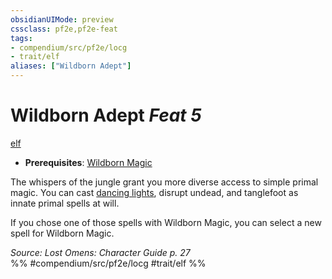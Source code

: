```yaml
---
obsidianUIMode: preview
cssclass: pf2e,pf2e-feat
tags:
- compendium/src/pf2e/locg
- trait/elf
aliases: ["Wildborn Adept"]
---
```

# Wildborn Adept  *Feat 5*  
[elf](../../rules/traits/elf.md)  

- **Prerequisites**: [Wildborn Magic](wildborn-magic-locg.md)

The whispers of the jungle grant you more diverse access to simple primal magic. You can cast [dancing lights](../spells/dancing-lights.md), disrupt undead, and tanglefoot as innate primal spells at will.

If you chose one of those spells with Wildborn Magic, you can select a new spell for Wildborn Magic.

*Source: Lost Omens: Character Guide p. 27*  
%% #compendium/src/pf2e/locg #trait/elf %%